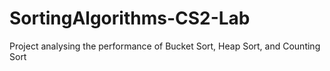 # SortingAlgorithms-CS2-Lab

Project analysing the performance of Bucket Sort, Heap Sort, and Counting Sort
